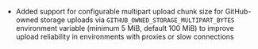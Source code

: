 - Added support for configurable multipart upload chunk size for GitHub-owned storage uploads via `GITHUB_OWNED_STORAGE_MULTIPART_BYTES` environment variable (minimum 5 MiB, default 100 MiB) to improve upload reliability in environments with proxies or slow connections